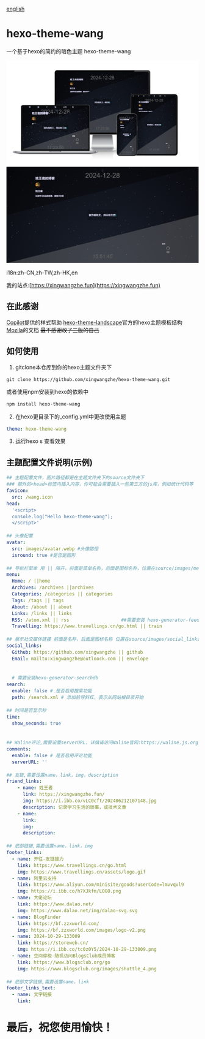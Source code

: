 [english](README_EN.md)
# hexo-theme-wang
一个基于hexo的简约的暗色主题
hexo-theme-wang

![alt text](muti.png)
![alt text](image.png)

i18n:zh-CN,zh-TW,zh-HK,en

我的站点:[https://xingwangzhe.fun](https://xingwangzhe.fun)

## 在此感谢
  [Copilot](https://github.com/features/copilot)提供的样式帮助
  [hexo-theme-landscape](https://github.com/hexojs/hexo-theme-landscape)官方的hexo主题模板结构
  [Mozila](https://developer.mozilla.org/zh-CN/)的文档
  ~~最不感谢改了三版的自己~~

## 如何使用
  1. gitclone本仓库到你的hexo主题文件夹下
   
   ```git
   git clone https://github.com/xingwangzhe/hexo-theme-wang.git
   ```
   或者使用npm安装到hexo的依赖中
   
   ```bash
   npm install hexo-theme-wang
   ```
  2. 在hexo更目录下的_config.yml中更改使用主题
   ```yml
   theme: hexo-theme-wang
   ```
  3. 运行hexo s 查看效果

## 主题配置文件说明(示例)

```yml
## 主题配置文件，图片路径都是在主题文件夹下的source文件夹下
### 额外的<head>标签内插入内容，你可能会需要插入一些第三方的js库，例如统计代码等
favicon:
  src: /wang.icon
head:
  '<script>
  console.log("Hello hexo-theme-wang");
  </script>'

## 头像配置 
avatar:
  src: images/avatar.webp #头像路径
  isround: true #是否是圆形

## 导航栏菜单 用 || 隔开，前面是菜单名称，后面是图标名称，位置在source/images/menu_ico
menu:
  Home: / ||home
  Archives: /archives ||archives
  Categories: /categories || categories
  Tags: /tags || tags
  About: /about || about
  Links: /links || links
  RSS: /atom.xml || rss                   ##需要安装 hexo-generator-feed
  Travelling: https://www.travellings.cn/go.html || train

## 展示社交媒体链接 前面是名称，后面是图标名称 位置在source/images/social_links
social_links:
  Github: https://github.com/xingwangzhe || github
  Email: mailto:xingwangzhe@outloock.com || envelope


  # 需要安装hexo-generator-searchdb
search:
  enable: false # 是否启用搜索功能
  path: /search.xml # 添加前导斜杠，表示从网站根目录开始

## 时间是否显示秒
time:
  show_seconds: true


## Waline评论,需要设置serverURL，详情请访问Waline官网:https://waline.js.org
comments:
  enable: false # 是否启用评论功能
  serverURL: ''

## 友链,需要设置name，link，img，description
friend_links:
    - name: 姓王者
      link: https://xingwangzhe.fun/
      img: https://i.ibb.co/vLC0cft/202406212107148.jpg
      description: 记录学习生活的琐事，或技术文章
    - name: 
      link: 
      img: 
      description:

## 底部链接,需要设置name，link，img
footer_links:
  - name: 开往-友链接力
    link: https://www.travellings.cn/go.html
    img: https://www.travellings.cn/assets/logo.gif
  - name: 阿里云支持
    link: https://www.aliyun.com/minisite/goods?userCode=lmvvqvl9
    img: https://i.ibb.co/h7XJkfm/LOGO.png
  - name: 大佬论坛
    link: https://www.dalao.net/
    img: https://www.dalao.net/img/dalao-svg.svg
  - name: BlogFinder
    link: https://bf.zzxworld.com/
    img: https://bf.zzxworld.com/images/logo-v2.png
  - name: 2024-10-29-133009
    link: https://storeweb.cn/
    img: https://i.ibb.co/tc0z0Y5/2024-10-29-133009.png
  - name: 空间穿梭-随机访问BlogsClub成员博客
    link: https://www.blogsclub.org/go
    img: https://www.blogsclub.org/images/shuttle_4.png

## 底部文字链接,需要设置name，link
footer_links_text:
  - name: 文字链接
    link: 


```

# 最后，祝您使用愉快！
